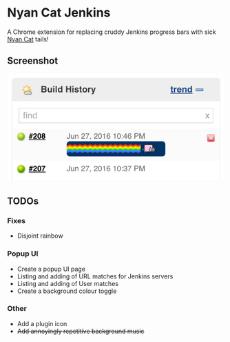 # Nyan Cat Jenkins
A Chrome extension for replacing cruddy Jenkins progress bars with sick
[Nyan Cat](http://nyan.cat) tails!

## Screenshot
![screenshot image](https://raw.githubusercontent.com/NoodleChump/chrome-nyan-cat-jenkins/master/screenshot.png)

## TODOs
### Fixes
* Disjoint rainbow

### Popup UI
* Create a popup UI page
* Listing and adding of URL matches for Jenkins servers
* Listing and adding of User matches
* Create a background colour toggle

### Other
* Add a plugin icon
* ~~Add annoyingly repetitive background music~~
